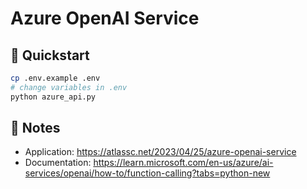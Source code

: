 # Azure OpenAI Service

## 🚀 Quickstart

```bash
cp .env.example .env
# change variables in .env
python azure_api.py
```

## 📝 Notes

- Application: https://atlassc.net/2023/04/25/azure-openai-service
- Documentation: https://learn.microsoft.com/en-us/azure/ai-services/openai/how-to/function-calling?tabs=python-new
